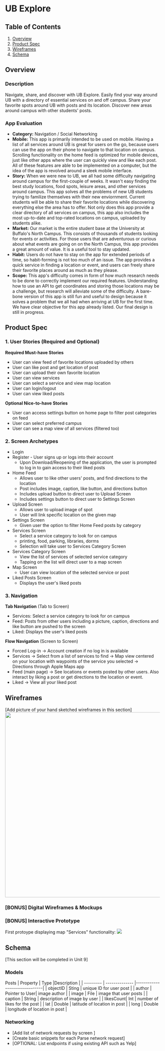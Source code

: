 UB Explore
===

## Table of Contents
1. [Overview](#Overview)
1. [Product Spec](#Product-Spec)
1. [Wireframes](#Wireframes)
2. [Schema](#Schema)

## Overview
### Description
Navigate, share, and discover with UB Explore. Easily find your way around UB with a directory of essential services on and off campus. Share your favorite spots around UB with posts and its location. Discover new areas around campus with other students' posts.

### App Evaluation
- **Category:** Navigation / Social Networking
- **Mobile:** This app is primarily intended to be used on mobile. Having a list of all services around UB is great for users on the go, because users can use the app on their phone to navigate to that location on campus. Scrolling functionality on the home feed is optimized for mobile devices, just like other apps where the user can quickly view and like each post. All of these features are able to be implemented on a computer, but the idea of the app is revolved around a sleek mobile interface.
- **Story:** When we were new to UB, we all had some difficulty navigating around campus for the first-couple of weeks. It wasn't easy finding the best study locations, food spots, leisure areas, and other services around campus. This app solves all the problems of new UB students trying to familize themselves with their new enviornment. Current students will be able to share their favorite locations while discovering everything else the area has to offer. Not only does this app provide a clear directory of all services on campus, this app also includes the most up-to-date and top-rated locations on campus, uploaded by students alike.
- **Market:** Our market is the entire student base at the University at Buffalo's North Campus. This consists of thousands of students looking for events or activities. For those users that are adventurous or curious about what events are going on on the North Campus, this app provides a great amount of value. It is a useful tool to stay updated.
- **Habit:** Users do not have to stay on the app for extended periods of time, so habit-forming is not too much of an issue. The app provides a quick service in finding a location or event, and users can freely share their favorite places around as much as they please.
- **Scope:** This app's difficulty comes in form of how much research needs to be done to correctly implement our required features. Understanding how to use an API to get coordinates and storing those locations may be a challenge, but research will alleviate some of the difficulty. A bare-bone version of this app is still fun and useful to design because it solves a problem that we all had when arriving at UB for the first time. We have clear objective for this app already listed. Our final design is still in progress.  

## Product Spec

### 1. User Stories (Required and Optional)

**Required Must-have Stories**
* User can view feed of favorite locations uploaded by others
* User can like post and get location of post
* User can upload their own favorite location
* User can view services
* User can select a service and view map location
* User can login/logout
* User can view liked posts

**Optional Nice-to-have Stories**
* User can access settings button on home page to filter post categories on feed
* User can select preferred campus
* User can see a map view of all services (filtered too)

### 2. Screen Archetypes

* Login
* Register - User signs up or logs into their account
   * Upon Download/Reopening of the application, the user is prompted to log in to gain access to their liked posts
* Home Feed
    * Allows user to like other users' posts, and find directions to the location
    *  Post includes image, caption, like button, and directions button
    *  Includes upload button to direct user to Upload Screen
    *  Includes settings button to direct user to Settings Screen
* Upload Screen
    * Allows user to upload image of spot
    * User will link specific location on the given map
* Settings Screen
    * Given user the option to filter Home Feed posts by category
* Services Screen
    * Select a service category to look for on campus
    * printing, food, parking, libraries, dorms
    * Selection will take user to Services Category Screen
* Services Category Screen
    * View the list of services of selected service category
    * Tapping on the list will direct user to a map screen
* Map Screen
    * User can view location of the selected service or post
* Liked Posts Screen
    * Displays the user's liked posts

### 3. Navigation

**Tab Navigation** (Tab to Screen)

* Services: Select a service category to look for on campus
* Feed: Posts from other users including a picture, caption, directions and like button are pushed to the screen
* Liked: Displays the user's liked posts

**Flow Navigation** (Screen to Screen)
* Forced Log-in -> Account creation if no log in is available
* Services -> Select from a list of services to find -> Map view centered on your location with waypoints of the service you selected -> Directions through Apple Maps app
* Feed (main page) -> See locations or events posted by other users. Also interact by liking a post or get directions to the location or event.
* Liked -> View all your liked post 


## Wireframes
[Add picture of your hand sketched wireframes in this section]
<img src="YOUR_WIREFRAME_IMAGE_URL" width=600>

### [BONUS] Digital Wireframes & Mockups

### [BONUS] Interactive Prototype
First protoype displaying map "Services" functionality:
![](https://i.imgur.com/9AohS8o.gif)



## Schema 
[This section will be completed in Unit 9]
### Models
Posts
| Property  | Type           |Description                    |
| --------- | -------------- |-------------------------------|
| objectID  | Sting          | unique ID for user post       |
| author    | Pointer to User| image author                  |
| image     | File           | image that user posts         |
| caption   | String         | description of image by user  |
| likesCount| Int            | number of likes for the post  |
| lat       | Double         | latitude of location in post  |
| long      | Double         | longitude of location in post |
### Networking
- [Add list of network requests by screen ]
- [Create basic snippets for each Parse network request]
- [OPTIONAL: List endpoints if using existing API such as Yelp]
